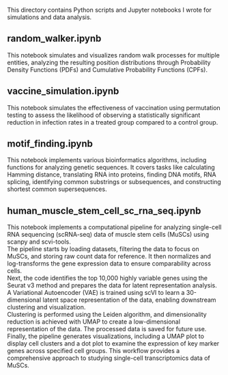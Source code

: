 This directory contains Python scripts and Jupyter notebooks I wrote for simulations and data analysis.
## random_walker.ipynb
This notebook simulates and visualizes random walk processes for multiple entities, analyzing the resulting position distributions through Probability Density Functions (PDFs) and Cumulative Probability Functions (CPFs).
## vaccine_simulation.ipynb
This notebook simulates the effectiveness of vaccination using permutation testing to assess the likelihood of observing a statistically significant reduction in infection rates in a treated group compared to a control group.
## motif_finding.ipynb
This notebook implements various bioinformatics algorithms, including functions for analyzing genetic sequences. It covers tasks like calculating Hamming distance, translating RNA into proteins, finding DNA motifs, RNA splicing, identifying common substrings or subsequences, and constructing shortest common supersequences.
## human_muscle_stem_cell_sc_rna_seq.ipynb
This notebook implements a computational pipeline for analyzing single-cell RNA sequencing (scRNA-seq) data of muscle stem cells (MuSCs) using scanpy and scvi-tools.  
The pipeline starts by loading datasets, filtering the data to focus on MuSCs, and storing raw count data for reference. It then normalizes and log-transforms the gene expression data to ensure comparability across cells.  
Next, the code identifies the top 10,000 highly variable genes using the Seurat v3 method and prepares the data for latent representation analysis. A Variational Autoencoder (VAE) is trained using scVI to learn a 30-dimensional latent space representation of the data, enabling downstream clustering and visualization.  
Clustering is performed using the Leiden algorithm, and dimensionality reduction is achieved with UMAP to create a low-dimensional representation of the data. The processed data is saved for future use.  
Finally, the pipeline generates visualizations, including a UMAP plot to display cell clusters and a dot plot to examine the expression of key marker genes across specified cell groups. This workflow provides a comprehensive approach to studying single-cell transcriptomics data of MuSCs.
